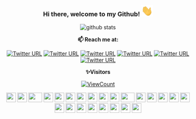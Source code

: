 <div align="center">

  ### Hi there, welcome to my Github! <img src="https://github.com/ABSphreak/ABSphreak/blob/master/gifs/Hi.gif" width="30px">
  ![github stats](https://github-readme-stats.vercel.app/api?username=Uchiman&show_icons=true)
  
</div>  

<div align="center">
  
  **📫 Reach me at:**<br>

[![Twitter URL](https://img.shields.io/twitter/url?label=email&logo=gmail&style=social&url=http%3A%2F%2Fmailto%3Acontact.utsman.khabillah%40gmail.com)](mailto:contact.syuhadayahya9@gmail.com)
[![Twitter URL](https://img.shields.io/twitter/url?label=Facebook&logo=Facebook&style=social&url=https%3A%2F%2Ffacebook.com%2Fismlhbb)](https://facebook.com/frozenfields)
[![Twitter URL](https://img.shields.io/twitter/url?label=Instagram&logo=Instagram&style=social&url=https%3A%2F%2Finstagram.com%2Fismlhbb)](https://instagram.com/yahya.kun)
[![Twitter URL](https://img.shields.io/twitter/url?label=Line&logo=Line&style=social&url=http%3A%2F%2Fline.me%2Fti%2Fp%2F~ismlhbb)](http://line.me/ti/p/~cyber.crime007)
[![Twitter URL](https://img.shields.io/twitter/url?label=Steam&logo=steam&style=social&url=https%3A%2F%2Fsteamcommunity.com%2Fid%2Fismlhbb)](https://steamcommunity.com/id/wotsea22)
[![Twitter URL](https://img.shields.io/twitter/url?label=Telegram&logo=telegram&style=social&url=https%3A%2F%2Ft.me%2Fismlhbb)](https://t.me/my_syuhada)

</div>

<div align="center">
 
 **✨Visitors**<br>
 
[![ViewCount](https://views.whatilearened.today/views/github/uchiman/ismlhbb.svg?cache=remove)](#)

</div>

<div align="center">
    <img src="https://cultofthepartyparrot.com/parrots/hd/githubparrot.gif" width="25" height="25"/>
    <img src="https://cultofthepartyparrot.com/flags/hd/indiaparrot.gif" width="25" height="25"/>
    <img src="https://cultofthepartyparrot.com/parrots/asyncparrot.gif" width="36" height="25"/>
    <img src="https://cultofthepartyparrot.com/parrots/exceptionallyfastparrot.gif" width="25" height="25"/>
    <img src="https://cultofthepartyparrot.com/parrots/hd/60fpsparrot.gif" width="25" height="25"/>
    <img src="https://cultofthepartyparrot.com/parrots/hd/jumpingparrot.gif" width="25" height="25"/>
    <img src="https://cultofthepartyparrot.com/parrots/hd/opensourceparrot.gif" width="25" height="25"/>
    <img src="https://cultofthepartyparrot.com/parrots/hd/dealwithitnowparrot.gif" width="25" height="25"/>
    <img src="https://cultofthepartyparrot.com/parrots/hd/hypnoparrotlight.gif" width="25" height="25"/>
    <img src="https://cultofthepartyparrot.com/parrots/databaseparrot.gif" width="25" height="25"/>
    <img src="https://cultofthepartyparrot.com/parrots/fixparrot.gif" width="36" height="25"/>
    <img src="https://cultofthepartyparrot.com/parrots/hd/laptop_parrot.gif" width="25" height="25"/>
    <img src="https://cultofthepartyparrot.com/parrots/hd/spinningparrot.gif" width="25" height="25"/>
    <img src="https://cultofthepartyparrot.com/parrots/hd/levitationparrot.gif" width="25" height="25"/>
    <img src="https://cultofthepartyparrot.com/parrots/hd/meldparrot.gif" width="25" height="25"/>
    <img src="https://cultofthepartyparrot.com/parrots/slomoparrot.gif" width="25" height="25"/>
    <img src="https://cultofthepartyparrot.com/parrots/hd/moonwalkingparrot.gif" width="25" height="25"/>
    <img src="https://cultofthepartyparrot.com/parrots/hd/stableparrot.gif" width="25" height="25"/>
    <img src="https://cultofthepartyparrot.com/parrots/hd/scienceparrot.gif" width="25" height="25"/>
    <img src="https://cultofthepartyparrot.com/parrots/hd/pirateparrot.gif" width="25" height="25"/>
    <img src="https://cultofthepartyparrot.com/parrots/hd/footballparrot.gif" width="25" height="25"/>
    <img src="https://cultofthepartyparrot.com/parrots/hd/illuminatiparrot.gif" width="25" height="25"/>
    <img src="https://cultofthepartyparrot.com/parrots/hd/hypnoparrotdark.gif" width="25" height="25"/>
    <img src="https://cultofthepartyparrot.com/parrots/hd/mustacheparrot.gif" width="25" height="25"/>
</div>

